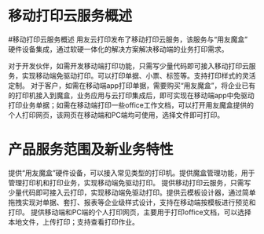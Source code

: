 # 移动打印云服务概述
#移动打印云服务概述
用友云打印发布了移动打印云服务，该服务与“用友魔盒” 硬件设备集成，通过软硬一体化的解决方案解决移动端的业务打印需求。

对于开发伙伴，如需开发移动端打印功能，只需写少量代码即可接入移动打印云服务，实现移动端免驱动打印。可以打印单据、小票、标签等。支持打印样式的灵活定制。
对于客户，如需在移动端app打印单据，需要购买“用友魔盒”，将企业已有的打印机接入到魔盒，业务应用与云打印集成后，即可实现在移动端app中免驱动打印业务单据；如需在移动端打印一些office工作文档，可以打开用友魔盒提供的个人打印网页，该网页在移动端和PC端均可使用，选择文件即可打印。

# 产品服务范围及新业务特性
提供“用友魔盒”硬件设备，可以接入常见类型的打印机。提供魔盒管理功能，用于管理打印机和打印业务，实现移动端免驱动打印。
提供移动打印云服务，只需写少量代码即可接入云打印，实现移动端免驱动打印。提供云模板设计器，通过简单拖拽实现对单据、套打、报表等企业级样式设计，支持在移动端按模板进行预览和打印。
提供移动端和PC端的个人打印网页，主要用于打印office文档，可以选择本地文件，上传打印；支持查看打印作业。
